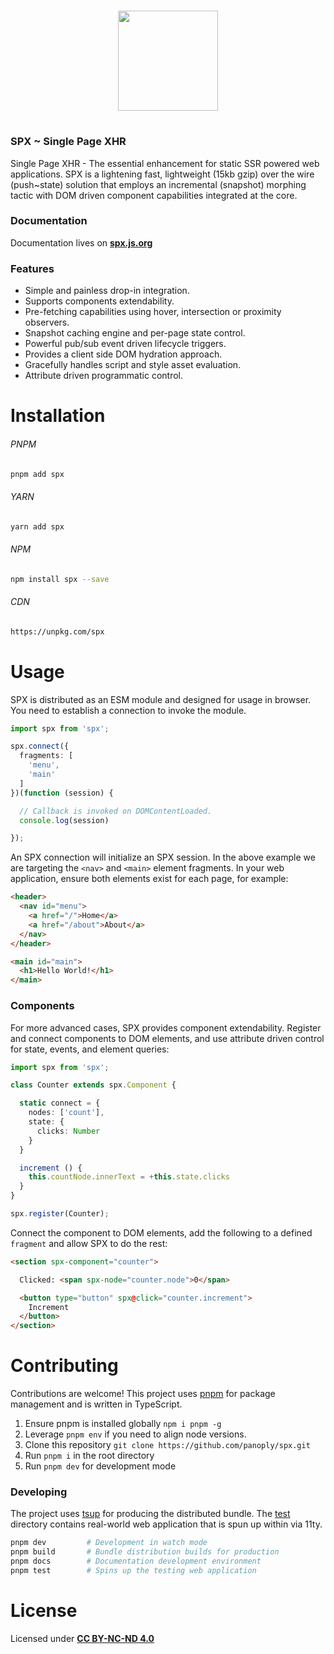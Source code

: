 <br>
<p align="center">
<a href="https://spx.js.org">
<img src="https://raw.githubusercontent.com/panoply/spx/13d4440296f86ca276c7de7b710dcd714f69b94f/docs/site/assets/svg/logo.svg"
width="160px">
</a>
</p>
<h1></h1>

### SPX ~ Single Page XHR

Single Page XHR - The essential enhancement for static SSR powered web applications. SPX is a lightening fast, lightweight (15kb gzip) over the wire (push~state) solution that employs an incremental (snapshot) morphing tactic with DOM driven component capabilities integrated at the core.

### Documentation

Documentation lives on **[spx.js.org](https://spx.js.org)**

### Features

- Simple and painless drop-in integration.
- Supports components extendability.
- Pre-fetching capabilities using hover, intersection or proximity observers.
- Snapshot caching engine and per-page state control.
- Powerful pub/sub event driven lifecycle triggers.
- Provides a client side DOM hydration approach.
- Gracefully handles script and style asset evaluation.
- Attribute driven programmatic control.

# Installation

###### PNPM

```bash
pnpm add spx
```

###### YARN

```bash
yarn add spx
```

###### NPM

```bash
npm install spx --save
```

###### CDN

```bash
https://unpkg.com/spx
```

# Usage

SPX is distributed as an ESM module and designed for usage in browser. You need to establish a connection to invoke the module.

<!--prettier-ignore-->
```ts
import spx from 'spx';

spx.connect({
  fragments: [
    'menu',
    'main'
  ]
})(function (session) {

  // Callback is invoked on DOMContentLoaded.
  console.log(session)

});
```

An SPX connection will initialize an SPX session. In the above example we are targeting the `<nav>` and `<main>` element fragments. In your web application, ensure both elements exist for each page, for example:

```html
<header>
  <nav id="menu">
    <a href="/">Home</a>
    <a href="/about">About</a>
  </nav>
</header>

<main id="main">
  <h1>Hello World!</h1>
</main>
```

### Components

For more advanced cases, SPX provides component extendability. Register and connect components to DOM elements, and use attribute driven control for state, events, and element queries:

<!--prettier-ignore-->
```ts
import spx from 'spx';

class Counter extends spx.Component {

  static connect = {
    nodes: ['count'],
    state: {
      clicks: Number
    }
  }

  increment () {
    this.countNode.innerText = +this.state.clicks
  }
}

spx.register(Counter);

```

Connect the component to DOM elements, add the following to a defined `fragment` and allow SPX to do the rest:

<!--prettier-ignore-->
```html
<section spx-component="counter">

  Clicked: <span spx-node="counter.node">0</span>

  <button type="button" spx@click="counter.increment">
    Increment
  </button>
</section>
```

# Contributing

Contributions are welcome! This project uses [pnpm](https://pnpm.js.org/en/cli/install) for package management and is written in TypeScript.

1. Ensure pnpm is installed globally `npm i pnpm -g`
2. Leverage `pnpm env` if you need to align node versions.
3. Clone this repository `git clone https://github.com/panoply/spx.git`
4. Run `pnpm i` in the root directory
5. Run `pnpm dev` for development mode

### Developing

The project uses [tsup](https://tsup.egoist.sh) for producing the distributed bundle. The [test](/test/) directory contains real-world web application that is spun up within via 11ty.

```bash
pnpm dev         # Development in watch mode
pnpm build       # Bundle distribution builds for production
pnpm docs        # Documentation development environment
pnpm test        # Spins up the testing web application
```

# License

Licensed under **[CC BY-NC-ND 4.0](./LICENSE)**
